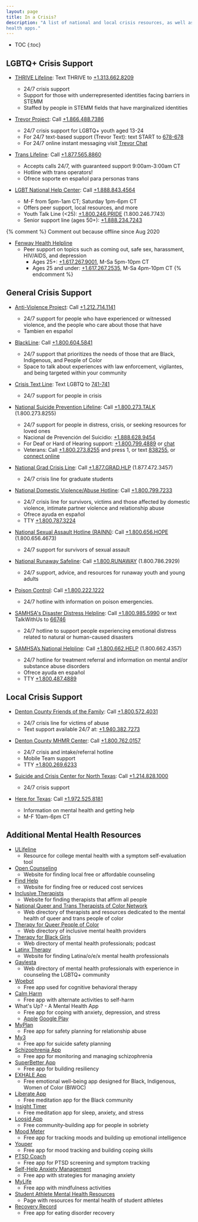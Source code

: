 ```yaml
---
layout: page
title: In a Crisis?
description: "A list of national and local crisis resources, as well as mental
health apps."
---
```


* TOC
{:toc}

## LGBTQ+ Crisis Support
- [THRIVE Lifeline](https://thrivelifeline.org/): Text THRIVE to <a href="sms:+13136628209&body=THRIVE">+1.313.662.8209</a>
    - 24/7 crisis support
    - Support for those with underrepresented identities facing barriers in
    STEMM
    - Staffed by people in STEMM fields that have marginalized identities

- [Trevor Project](https://www.thetrevorproject.org/get-help-now/):
Call <a href="tel:+18664887386">+1.866.488.7386</a>
    - 24/7 crisis support for LGBTQ+ youth aged 13-24
    - For 24/7 text-based support (Trevor Text): text START to <a href="sms:678678&body=START">678-678</a>
    - For 24/7 online instant messaging visit
    [Trevor Chat](https://www.thetrevorproject.org/help)

- [Trans Lifeline](https://www.translifeline.org/): Call <a href="tel:+18775658860">+1.877.565.8860</a>
    - Accepts calls 24/7, with guaranteed support 9:00am-3:00am CT
    - Hotline with trans operators!
    - Ofrece soporte en español para personas trans

- [LGBT National Help Center](http://glbtnationalhelpcenter.org):
Call <a href="tel:+18888434564">+1.888.843.4564</a>
    - M-F from 5pm-1am CT; Saturday 1pm-6pm CT
    - Offers peer support, local resources, and more
    - Youth Talk Line (<25): <a href="tel:+18002467743">+1.800.246.PRIDE</a> (1.800.246.7743)
    - Senior support line (ages 50+): <a href="tel:+18882347243">+1.888.234.7243</a>

{% comment %}
Comment out because offline since Aug 2020
- [Fenway Health Helpline](http://fenwayhealth.org/care/wellness-resources/help-lines/)
    - Peer support on topics such as coming out, safe sex, harassment,
     HIV/AIDS, and depression
        - Ages 25+: <a href="tel:+16172679001">+1.617.267.9001</a>, M-Sa 5pm-10pm CT
        - Ages 25 and under: <a href="tel:+16172672535">+1.617.267.2535</a>, M-Sa 4pm-10pm CT
{% endcomment %}


## General Crisis Support
- [Anti-Violence Project](https://avp.org/get-help/call-our-hotline/):
Call <a href="tel:+12127141141">+1.212.714.1141</a>
    - 24/7 support for people who have experienced or witnessed violence, and
    the people who care about those that have
    - Tambien en español

- [BlackLine](https://www.callblackline.com/): Call <a href="tel:+18006045841">+1.800.604.5841</a>
    - 24/7 support that prioritizes the needs of those that are Black,
    Indigenous, and People of Color
    - Space to talk about experiences with law enforcement, vigilantes, and
    being targeted within your community

- [Crisis Text Line](https://www.crisistextline.org/): Text LGBTQ to <a href="sms:741741&body=LGBTQ">741-741</a>
    - 24/7 support for people in crisis

- [National Suicide Prevention Lifeline](https://suicidepreventionlifeline.org/):
Call <a href="tel:+18002738255">+1.800.273.TALK</a> (1.800.273.8255)
    - 24/7 support for people in distress, crisis, or seeking resources for
    loved ones
    - Nacional de Prevención del Suicidio: <a href="tel:+18886289454">+1.888.628.9454</a>
    - For Deaf or Hard of Hearing support: <a href="tel:+18007994889">+1.800.799.4889</a> or
    [chat](https://suicidepreventionlifeline.org/chat/)
    - Veterans: Call <a href="tel:+18002738255p1">+1.800.273.8255</a> and press 1, or text <a href="sms:838255">838255</a>, or
    [connect online](https://www.veteranscrisisline.net/get-help/chat/)

- [National Grad Crisis Line](https://gradresources.org/crisis/):
Call <a href="tel:+18774723457">+1.877.GRAD.HLP</a> (1.877.472.3457)
    - 24/7 crisis line for graduate students

- [National Domestic Violence/Abuse Hotline](https://www.thehotline.org):
Call <a href="tel:+18007997233">+1.800.799.7233</a>
    - 24/7 crisis line for survivors, victims and those affected by domestic
    violence, intimate partner violence and relationship abuse
    - Ofrece ayuda en español
    - TTY <a href="tel:+18007873224">+1.800.787.3224</a>

- [National Sexual Assault Hotline (RAINN)](https://www.rainn.org):
Call <a href="tel:+18006564673">+1.800.656.HOPE</a> (1.800.656.4673)
    - 24/7 support for survivors of sexual assault

- [National Runaway Safeline](https://www.1800runaway.org/): Call
<a href="tel:+18007862929">+1.800.RUNAWAY</a> (1.800.786.2929)
    - 24/7 support, advice, and resources for runaway youth and young adults

- [Poison Control](https://www.webpoisoncontrol.org/): Call <a href="tel:+18002221222">+1.800.222.1222</a>
    - 24/7 hotline with information on poison emergencies.

- [SAMHSA's Disaster Distress Helpline](https://www.samhsa.gov/find-help/disaster-distress-helpline):
Call <a href="tel:+18009855990">+1.800.985.5990</a> or text TalkWithUs to <a href="sms:66746&body=TalkWithUs">66746</a>
    - 24/7 hotline to support people experiencing emotional distress related
    to natural or human-caused disasters

- [SAMHSA’s National Helpline](https://www.samhsa.gov/find-help/national-helpline):
Call <a href="tel:+18006624357">+1.800.662.HELP</a> (1.800.662.4357)
    - 24/7 hotline for treatment referral and information on mental and/or
    substance abuse disorders
    - Ofrece ayuda en español
    - TTY <a href="tel:+18004874889">+1.800.487.4889</a>

## Local Crisis Support

- [Denton County Friends of the Family](https://www.dcfof.org/):
Call <a href="tel:+18005724031">+1.800.572.4031</a>
    - 24/7 crisis line for victims of abuse
    - Text support available 24/7 at: <a href="sms:+19403827273">+1.940.382.7273</a>

- [Denton County MHMR Center](http://www.dentonmhmr.org/index.html): Call
<a href="tel:+18007620157">+1.800.762.0157</a>
    - 24/7 crisis and intake/referral hotline
    - Mobile Team support
    - TTY <a href="tel:+18002696233">+1.800.269.6233</a>

- [Suicide and Crisis Center for North Texas](https://www.sccenter.org/):
Call <a href="tel:+12148281000">+1.214.828.1000</a>
    - 24/7 crisis support

- [Here for Texas](https://www.herefortexas.com/Get-Help-Now.html): Call
<a href="tel:+19725258181">+1.972.525.8181</a>
    - Information on mental health and getting help
    - M-F 10am-6pm CT

## Additional Mental Health Resources

- [ULifeline](http://www.ulifeline.org/)
    - Resource for college mental health with a symptom self-evaluation tool
- [Open Counseling](https://www.opencounseling.com/)
    - Website for finding local free or affordable counseling
- [Find Help](https://www.findhelp.org/)
    - Website for finding free or reduced cost services
- [Inclusive Therapists](https://www.inclusivetherapists.com/)
    - Website for finding therapists that affirm all people
- [National Queer and Trans Therapists of Color Network](https://www.nqttcn.com/)
    - Web directory of therapists and resources dedicated to the mental health
    of queer and trans people of color
- [Therapy for Queer People of Color](https://therapyforqpoc.com/)
    - Web directory of inclusive mental health providers
- [Therapy for Black Girls](https://providers.therapyforblackgirls.com/)
    - Web directory of mental health professionals; podcast
- [Latinx Therapy](https://latinxtherapy.com/)
    - Website for finding Latina/o/e/x mental health professionals
- [Gaylesta](https://directory.gaylesta.org/find-a-therapist/)
    - Web directory of mental health professionals with experience in
    counseling the LGBTQ+ community
- [Woebot](https://woebot.io/)
    - Free app used for cognitive behavioral therapy
- [Calm Harm](https://calmharm.co.uk/)
    - Free app with alternate activities to self-harm
- What's Up? - A Mental Health App
    - Free app for coping with anxiety, depression, and stress
    - [Apple](https://apps.apple.com/us/app/id968251160?mt=8)
    [Google Play](https://play.google.com/store/apps/details?id=com.jacksontempra.apps.whatsup&hl=en_US)
- [MyPlan](https://www.myplanapp.org/home)
    - Free app for safety planning for relationship abuse
- [My3](https://my3app.org/)
    - Free app for suicide safety planning
- [Schizophrenia App](https://sardaa.org/schizophrenia-app/)
    - Free app for monitoring and managing schizophrenia
- [SuperBetter App](https://www.superbetter.com/)
    - Free app for building resiliency
- [EXHALE App](https://www.kataramccarty.com/katara-exhale-app)
    - Free emotional well-being app designed for Black, Indigenous, Women of
    Color (BIWOC)
- [Liberate App](https://liberatemeditation.com/)
    - Free meditation app for the Black community
- [Insight Timer](https://insighttimer.com/)
    - Free meditation app for sleep, anxiety, and stress
- [Loosid App](https://loosidapp.com/)
    - Free community-building app for people in sobriety
- [Mood Meter](https://moodmeterapp.com/)
    - Free app for tracking moods and building up emotional intelligence
- [Youper](https://www.youper.ai/)
    - Free app for mood tracking and building coping skills
- [PTSD Coach](https://www.ptsd.va.gov/appvid/mobile/ptsdcoach_app.asp)
    - Free app for PTSD screening and symptom tracking
- [Self-Help Anxiety Management](https://sam-app.org.uk/)
    - Free app with strategies for managing anxiety
- [MyLife](https://my.life/)
    - Free app with mindfulness activities
- [Student Athlete Mental Health Resources](https://www.sportspsychology.org/articles/student-athlete-mental-health-resources/)
    - Page with resources for mental health of student athletes
- [Recovery Record](https://www.recoveryrecord.com/patient_overview)
    - Free app for eating disorder recovery
